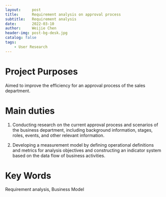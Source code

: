 ```yaml
---
layout:     post
title:      Requirement analysis on approval process
subtitle:   Requirement analysis
date:       2022-03-10
author:     Weijie Chen
header-img: post-bg-desk.jpg
catalog: false
tags:
    - User Research
---
```

# Project Purposes

Aimed to improve the efficiency for an approval process of the sales department.

# Main duties

1. Conducting research on the current approval process and scenarios of the business department, including background information, stages, roles, events, and other relevant information.

2. Developing a measurement model by defining operational definitions and metrics for analysis objectives and constructing an indicator system based on the data flow of business activities.

# Key Words

Requirement analysis, Business Model
